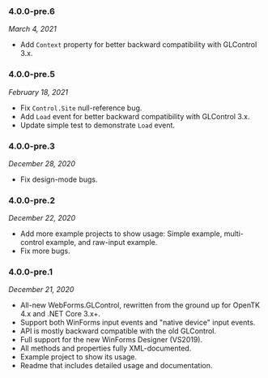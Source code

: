 
### 4.0.0-pre.6

_March 4, 2021_

  * Add `Context` property for better backward compatibility with GLControl 3.x.

### 4.0.0-pre.5

_February 18, 2021_

  * Fix `Control.Site` null-reference bug.
  * Add `Load` event for better backward compatibility with GLControl 3.x.
  * Update simple test to demonstrate `Load` event.

### 4.0.0-pre.3

_December 28, 2020_

  * Fix design-mode bugs.

### 4.0.0-pre.2

_December 22, 2020_

  * Add more example projects to show usage: Simple example, multi-control example, and raw-input example.
  * Fix more bugs.

### 4.0.0-pre.1

_December 21, 2020_

  * All-new WebForms.GLControl, rewritten from the ground up for OpenTK 4.x and .NET Core 3.x+.
  * Support both WinForms input events and "native device" input events.
  * API is mostly backward compatible with the old GLControl.
  * Full support for the new WinForms Designer (VS2019).
  * All methods and properties fully XML-documented.
  * Example project to show its usage.
  * Readme that includes detailed usage and documentation.

